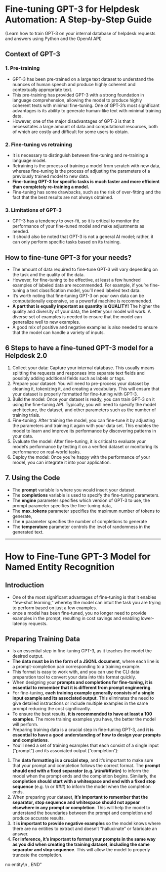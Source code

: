 # Fine-tuning GPT-3 for Helpdesk Automation: A Step-by-Step Guide
(Learn how to train GPT-3 on your internal database of helpdesk requests and answers using Python and the OpenAI API)

## Context of GPT-3

### 1. Pre-training
- GPT-3 has been pre-trained on a large text dataset to understand the nuances of human speech and produce highly coherent and contextually appropriate text.
- This pre-training has provided GPT-3 with a strong foundation in language comprehension, allowing the model to produce highly coherent texts with minimal fine-tuning. One of GPT-3’s most significant advantages is its ability to generate human-like text with minimal training data.
- However, one of the major disadvantages of GPT-3 is that it necessitates a large amount of data and computational resources, both of which are costly and difficult for some users to obtain.

### 2. Fine-tuning vs retraining
- It is necessary to distinguish between fine-tuning and re-training a language model.
- Retraining is the process of training a model from scratch with new data, whereas fine-tuning is the process of adjusting the parameters of a previously trained model to new data.
- <b> Fine-tuning GPT-3 for specific tasks is much faster and more efficient than completely re-training a model. </b>
- Fine-tuning has some drawbacks, such as the risk of over-fitting and the fact that the best results are not always obtained.

### 3. Limitations of GPT-3

- GPT-3 has a tendency to over-fit, so it is critical to monitor the performance of your fine-tuned model and make adjustments as needed.
- It should also be noted that GPT-3 is not a general AI model; rather, it can only perform specific tasks based on its training.

## How to fine-tune GPT-3 for your needs?

- The amount of data required to fine-tune GPT-3 will vary depending on the task and the quality of the data. 
- However, for fine-tuning to be effective, at least a few hundred examples of labeled data are recommended. For example, if you’re fine-tuning a text classification model, you’ll need labeled text data.
- It’s worth noting that fine-tuning GPT-3 on your own data can be computationally expensive, so a powerful machine is recommended.
- <b>A part that is equally important as quantity is QUALITY! </b> The higher the quality and diversity of your data, the better your model will work. A diverse set of examples is needed to ensure that the model can generalize well to new examples. 
- A good mix of positive and negative examples is also needed to ensure that the model can handle a variety of inputs.

## 6 Steps to have a fine-tuned GPT-3 model for a Helpdesk 2.0

1.	Collect your data: Capture your internal database. This usually means splitting the requests and responses into separate text fields and possibly adding additional fields such as labels or tags.
2.	Prepare your dataset: You will need to pre-process your dataset by cleaning it, tokenizing it, and creating a vocabulary. This will ensure that your dataset is properly formatted for fine-tuning with GPT-3.
3.	Build the model: Once your dataset is ready, you can train GPT-3 on it using the fine-tuning API. Typically, you will need to specify the model architecture, the dataset, and other parameters such as the number of training trials.
4.	Fine-tuning: After training the model, you can fine-tune it by adjusting the parameters and training it again with your data set. This enables the model to learn and improve its performance by discovering patterns in your data.
5.	Evaluate the model: After fine-tuning, it is critical to evaluate your model’s performance by testing it on a verified dataset or monitoring its performance on real-world tasks.
6.	Deploy the model: Once you’re happy with the performance of your model, you can integrate it into your application.

## 7. Using the Code

- The <b>prompt</b> variable is where you would insert your dataset.
- The <b>completions</b> variable is used to specify the fine-tuning parameters. 
- The <b>engine</b> parameter specifies which version of GPT-3 to use, the prompt parameter specifies the fine-tuning data, 
- The <b>max_tokens</b> parameter specifies the maximum number of tokens to generate, 
- The <b>n</b> parameter specifies the number of completions to generate
- The <b>temperature</b> parameter controls the level of randomness in the generated text.

-----------------------
# How to Fine-Tune GPT-3 Model for Named Entity Recognition

## Introduction
- One of the most significant advantages of fine-tuning is that it enables “few-shot learning,” whereby the model can intuit the task you are trying to perform based on just a few examples.
- once a model has been fine-tuned, you no longer need to provide examples in the prompt, resulting in cost savings and enabling lower-latency requests.

## Preparing Training Data
- Is an essential step in fine-tuning GPT-3, as it teaches the model the desired output. 
- <b>The data must be in the form of a JSONL document</b>, where each line is a prompt-completion pair corresponding to a training example. 
- This format is easy to work with, and you can use the CLI data preparation tool to convert your data into this format quickly.
- When designing your <b>prompts and completions for fine-tuning, it is essential to remember that it is different from prompt engineering</b>. 
- For fine-tuning, <b>each training example generally consists of a single input example and its associated output</b>. This eliminates the need to give detailed instructions or include multiple examples in the same prompt reducing the cost significantly.
- To ensure the best results, <b>it is recommended to have at least a 100 examples</b>. The more training examples you have, the better the model will perform. 
- Preparing training data is a crucial step in fine-tuning GPT-3, and <b>it is essential to have a good understanding of how to design your prompts and completions</b>.
- You’ll need a set of training examples that each consist of a single input (“prompt”) and its associated output (“completion”):

1. The <b>data formatting is a crucial step</b>, and it’s important to make sure that your prompt and completion follows the correct format. The <b>prompt should end with a fixed separator (e.g. \n\n###\n\n)</b> to inform the model when the prompt ends and the completion begins. Similarly, the <b>completion should start with a whitespace and end with a fixed stop sequence</b> (e.g. \n or ###) to inform the model when the completion ends.
2. When preparing your dataset, <b>it’s important to remember that the separator, stop sequence and whitespace should not appear elsewhere in any prompt or completion</b>. This will help the model to understand the boundaries between the prompt and completion and produce accurate results.
3. It <b>is important to provide negative examples</b> so the model knows where there are no entities to extract and doesn’t “hallucinate” or fabricate an answer.
4. <b>For inference, it’s important to format your prompts in the same way as you did when creating the training dataset, including the same separator and stop sequence</b>. This will allow the model to properly truncate the completion.

 no entity\n , END"
